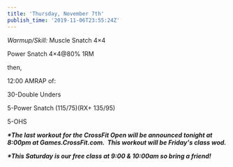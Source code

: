 ```yaml
---
title: 'Thursday, November 7th'
publish_time: '2019-11-06T23:55:24Z'
---
```


*Warmup/Skill:* Muscle Snatch 4×4

Power Snatch 4×4\@80% 1RM

then,

12:00 AMRAP of:

30-Double Unders

5-Power Snatch (115/75)(RX+ 135/95)

5-OHS

***\*The last workout for the CrossFit Open will be announced tonight at
8:00pm at Games.CrossFit.com.  This workout will be Friday's class
wod.***

***\*This Saturday is our free class at 9:00 & 10:00am so bring a
friend!***
